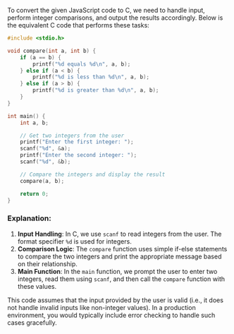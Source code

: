  To convert the given JavaScript code to C, we need to handle input, perform integer comparisons, and output the results accordingly. Below is the equivalent C code that performs these tasks:

```c
#include <stdio.h>

void compare(int a, int b) {
    if (a == b) {
        printf("%d equals %d\n", a, b);
    } else if (a < b) {
        printf("%d is less than %d\n", a, b);
    } else if (a > b) {
        printf("%d is greater than %d\n", a, b);
    }
}

int main() {
    int a, b;

    // Get two integers from the user
    printf("Enter the first integer: ");
    scanf("%d", &a);
    printf("Enter the second integer: ");
    scanf("%d", &b);

    // Compare the integers and display the result
    compare(a, b);

    return 0;
}
```

### Explanation:
1. **Input Handling**: In C, we use `scanf` to read integers from the user. The format specifier `%d` is used for integers.
2. **Comparison Logic**: The `compare` function uses simple if-else statements to compare the two integers and print the appropriate message based on their relationship.
3. **Main Function**: In the `main` function, we prompt the user to enter two integers, read them using `scanf`, and then call the `compare` function with these values.

This code assumes that the input provided by the user is valid (i.e., it does not handle invalid inputs like non-integer values). In a production environment, you would typically include error checking to handle such cases gracefully.
